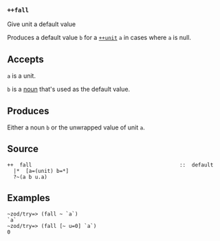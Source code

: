 ### `++fall`

Give unit a default value

Produces a default value `b` for a [`++unit`]() `a` in cases where `a` is null.

Accepts
-------

`a` is a unit.

`b` is a [noun]() that's used as the default value.

Produces
--------

Either a noun `b` or the unwrapped value of unit `a`.

Source
------

    ++  fall                                                ::  default
      |*  [a=(unit) b=*]
      ?~(a b u.a)

Examples
--------

    ~zod/try=> (fall ~ `a`)
    `a`
    ~zod/try=> (fall [~ u=0] `a`)
    0



